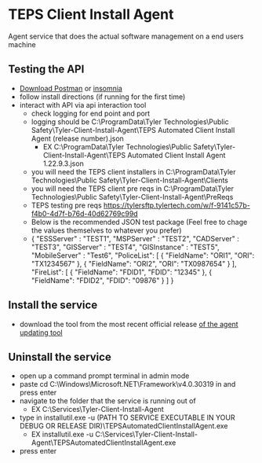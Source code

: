# TEPS Client Install Agent
Agent service that does the actual software management on a end users machine


## Testing the API 
- [Download Postman](https://www.postman.com/) or [insomnia](https://insomnia.rest/)
- follow install directions (if running for the first time)
- interact with API via api interaction tool
  - check logging for end point and port
  - logging should be C:\ProgramData\Tyler Technologies\Public Safety\Tyler-Client-Install-Agent\TEPS Automated Client Install Agent (release number).json
     - EX C:\ProgramData\Tyler Technologies\Public Safety\Tyler-Client-Install-Agent\TEPS Automated Client Install Agent 1.22.9.3.json
  - you will need the TEPS client installers in C:\ProgramData\Tyler Technologies\Public Safety\Tyler-Client-Install-Agent\Clients
  - you will need the TEPS client pre reqs in C:\ProgramData\Tyler Technologies\Public Safety\Tyler-Client-Install-Agent\PreReqs
   - TEPS testing pre reqs https://tylersftp.tylertech.com/w/f-9141c57b-f4b0-4d7f-b76d-40d62769c99d
   - Below is the recommended JSON test package (Feel free to chage the values themselves to whatever you prefer)
   - {
    "ESSServer" : "TEST1",
    "MSPServer" : "TEST2",
    "CADServer" : "TEST3",
    "GISServer" : "TEST4",
    "GISInstance" : "TEST5",
    "MobileServer" : "Test6",
    "PoliceList": [
    {
      "FieldName": "ORI1",
      "ORI": "TX1234567"
    },
    {
      "FieldName": "ORI2",
      "ORI": "TX0987654"
    }
  ],
  "FireList": [
    {
      "FieldName": "FDID1",
      "FDID": "12345"
    },
    {
      "FieldName": "FDID2",
      "FDID": "09876"
    }
  ]
}
  
## Install the service
- download the tool from the most recent official release [of the agent updating tool](https://github.com/davasorus/TEPSClientInstallService-UpdateUtility/tags)
  
## Uninstall the service
-  open up a command prompt terminal in admin mode
- paste cd C:\Windows\Microsoft.NET\Framework\v4.0.30319 in and press enter
- navigate to the folder that the service is running out of
  - EX C:\Services\Tyler-Client-Install-Agent
- type in installutil.exe -u (PATH TO SERVICE EXECUTABLE IN YOUR DEBUG OR RELEASE DIR)\TEPSAutomatedClientInstallAgent.exe
  - EX installutil.exe -u C:\Services\Tyler-Client-Install-Agent\TEPSAutomatedClientInstallAgent.exe
- press enter 
